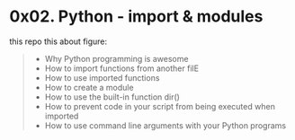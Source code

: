 # 0x02. Python - import & modules

this repo this about figure:

> - Why Python programming is awesome
> - How to import functions from another filE
> - How to use imported functions
> - How to create a module
> - How to use the built-in function dir()
> - How to prevent code in your script from being executed when imported
> - How to use command line arguments with your Python programs

